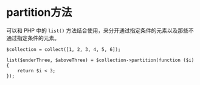 # partition方法

可以和 PHP 中的 `list()` 方法结合使用，来分开通过指定条件的元素以及那些不通过指定条件的元素。

```
$collection = collect([1, 2, 3, 4, 5, 6]);

list($underThree, $aboveThree) = $collection->partition(function ($i) {
    return $i < 3;
});
```